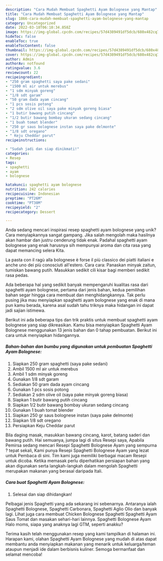 ```yaml
---
description: "Cara Mudah Membuat Spaghetti Ayam Bolognese yang Mantap"
title: "Cara Mudah Membuat Spaghetti Ayam Bolognese yang Mantap"
slug: 1866-cara-mudah-membuat-spaghetti-ayam-bolognese-yang-mantap
category: Uncategorized
date: 2022-03-18T06:10:34.858Z
image: https://img-global.cpcdn.com/recipes/57d4389491df5dcb/680x482cq70/spaghetti-ayam-bolognese-foto-resep-utama.jpg
hideToc: false
enableToc: true
enableTocContent: false
thumbnail: https://img-global.cpcdn.com/recipes/57d4389491df5dcb/680x482cq70/spaghetti-ayam-bolognese-foto-resep-utama.jpg
cover: https://img-global.cpcdn.com/recipes/57d4389491df5dcb/680x482cq70/spaghetti-ayam-bolognese-foto-resep-utama.jpg
author: Admin
authorAv: notfound
ratingvalue: 3.6
reviewcount: 22
recipeingredient:
- "250 gram spaghetti saya pake sedani"
- "1500 ml air untuk merebus"
- "1 sdm minyak goreng"
- "1/8 sdt garam"
- "50 gram dada ayam cincang"
- "1 pcs sosis potong"
- "2 sdm olive oil saya pake minyak goreng biasa"
- "1 butir bawang putih cincang"
- "1/2 butir bawang bombay ukuran sedang cincang"
- "1 buah tomat blender"
- "250 gr saus bolognese instan saya pake delmonte"
- "1/8 sdt oregano"
- " Keju Cheddar parut"
recipeinstructions:

- "Sudah jadi dan siap dinikmati!"
categories:
- Resep
tags:
- spaghetti
- ayam
- bolognese

katakunci: spaghetti ayam bolognese 
nutrition: 242 calories
recipecuisine: Indonesian
preptime: "PT26M"
cooktime: "PT30M"
recipeyield: "2"
recipecategory: Dessert

---
```





Anda sedang mencari inspirasi resep spaghetti ayam bolognese yang unik? Cara menyiapkannya sangat gampang. Jika salah mengolah maka hasilnya akan hambar dan justru cenderung tidak enak. Padahal spaghetti ayam bolognese yang enak harusnya sih mempunyai aroma dan cita rasa yang dapat memancing selera Kita.





La pasta con il ragù alla bolognese è forse il più classico dei piatti italiani e anche uno dei più conosciuti all&#39;estero. Cara cara: Panaskan minyak zaitun, tumiskan bawang putih. Masukkan sedikit cili kisar bagi memberi sedikit rasa pedas.

Ada beberapa hal yang sedikit banyak mempengaruhi kualitas rasa dari spaghetti ayam bolognese, pertama dari jenis bahan, kedua pemilihan bahan segar hingga cara membuat dan menghidangkannya. Tak perlu pusing jika mau menyiapkan spaghetti ayam bolognese yang enak di mana pun kamu berada, karena asal sudah tahu triknya maka hidangan ini dapat jadi sajian istimewa.






Berikut ini ada beberapa tips dan trik praktis untuk membuat spaghetti ayam bolognese yang siap dikreasikan. Kamu bisa menyiapkan Spaghetti Ayam Bolognese menggunakan 13 jenis bahan dan 0 tahap pembuatan. Berikut ini cara untuk menyiapkan hidangannya.

<!--inarticleads1-->

##### Bahan-bahan dan bumbu yang digunakan untuk pembuatan Spaghetti Ayam Bolognese:

1. Siapkan 250 gram spaghetti (saya pake sedani)
1. Ambil 1500 ml air untuk merebus
1. Ambil 1 sdm minyak goreng
1. Gunakan 1/8 sdt garam
1. Sediakan 50 gram dada ayam cincang
1. Gunakan 1 pcs sosis potong
1. Sediakan 2 sdm olive oil (saya pake minyak goreng biasa)
1. Siapkan 1 butir bawang putih cincang
1. Siapkan 1/2 butir bawang bombay ukuran sedang cincang
1. Gunakan 1 buah tomat blender
1. Siapkan 250 gr saus bolognese instan (saya pake delmonte)
1. Siapkan 1/8 sdt oregano
1. Persiapkan  Keju Cheddar parut


Bila daging masak, masukkan bawang cincang, karot, batang saderi dan bawang putih. Hai semuanya, jumpa lagi di situs Resepi saya, Apabila Pemirsa sedang mencari Resepi Spaghetti Bolognese Ayam yang sempurna ? tepat sekali, Kami punya Resepi Spaghetti Bolognese Ayam yang lezat untuk Pembaca di sini. Tim kami juga memiliki berbagai macam Resepi untuk dicoba. Ketika memasak perlu diperhatikan persiapan bahan yang akan digunakan serta langkah-langkah dalam mengolah Spaghetti merupakan makanan yang berasal daripada Itali. 

<!--inarticleads2-->

##### Cara buat Spaghetti Ayam Bolognese:


1. Selesai dan siap dihidangkan!

Pelbagai jenis Spaghetti yang ada sekarang ini sebenarnya. Antaranya ialah Spaghetti Bolognese, Spaghetti Carbonara, Spaghetti Aglio Olio dan banyak lagi. Lihat juga cara membuat Chicken Bolognese Spaghetti Spaghetti Ayam Saus Tomat dan masakan sehari-hari lainnya. Spaghetti Bolognese Ayam Halo moms, siapa yang anaknya lagi GTM, seperti anakku? 

Terima kasih telah menggunakan resep yang kami tampilkan di halaman ini. Harapan kami, olahan Spaghetti Ayam Bolognese yang mudah di atas dapat membantu anda menyiapkan makanan yang menarik untuk keluarga/teman ataupun menjadi ide dalam berbisnis kuliner. Semoga bermanfaat dan selamat mencoba!
